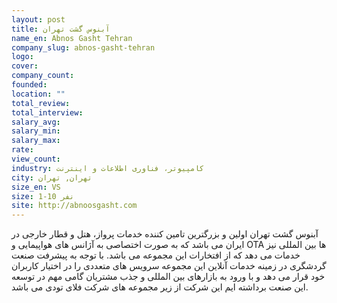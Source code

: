 ```yaml
---
layout: post
title: آبنوس گشت تهران
name_en: Abnos Gasht Tehran
company_slug: abnos-gasht-tehran
logo: 
cover: 
company_count:
founded:
location: ""
total_review: 
total_interview: 
salary_avg: 
salary_min: 
salary_max: 
rate: 
view_count: 
industry: کامپیوتر، فناوری اطلاعات و اینترنت
city: تهران, تهران
size_en: VS
size: 1-10 نفر
site: http://abnoosgasht.com
---
```


آبنوس گشت تهران اولین و بزرگترین تامین کننده خدمات پرواز، هتل و قطار خارجی در ایران می باشد که به صورت اختصاصی به آژانس های هواپیمایی و OTA ها بین المللی نیز خدمات می دهد که از افتخارات این مجموعه می باشد. با توجه به پیشرفت صنعت گردشگری در زمینه خدمات آنلاین این مجموعه سرویس های متعددی را در اختیار کاربران خود قرار می دهد و با ورود به بازارهای بین المللی و جذب مشتریان گامی مهم در توسعه این صنعت برداشته ایم این شرکت از زیر مجموعه های شرکت فلای تودی می باشد.
